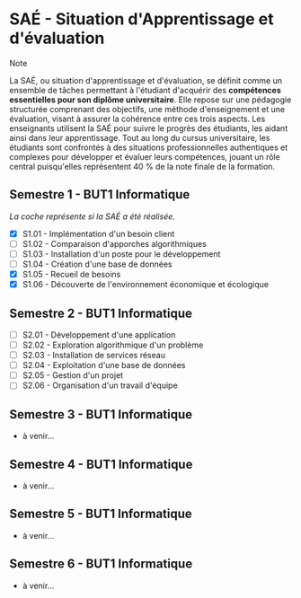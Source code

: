 # SAÉ - Situation d'Apprentissage et d'évaluation
> [!NOTE]
>La SAÉ, ou situation d'apprentissage et d'évaluation, se définit comme un ensemble de tâches permettant à l'étudiant d'acquérir des **compétences essentielles pour son diplôme universitaire**. Elle repose sur une pédagogie structurée comprenant des objectifs, une méthode d'enseignement et une évaluation, visant à assurer la cohérence entre ces trois aspects. Les enseignants utilisent la SAÉ pour suivre le progrès des étudiants, les aidant ainsi dans leur apprentissage. Tout au long du cursus universitaire, les étudiants sont confrontés à des situations professionnelles authentiques et complexes pour développer et évaluer leurs compétences, jouant un rôle central puisqu'elles représentent 40 % de la note finale de la formation.

## Semestre 1 - BUT1 Informatique
*La coche représente si la SAÉ a été réalisée.*
- [x] S1.01 - Implémentation d'un besoin client
- [ ] S1.02 - Comparaison d'apporches algorithmiques
- [ ] S1.03 - Installation d'un poste pour le développement
- [ ] S1.04 - Création d'une base de données
- [x] S1.05 - Recueil de besoins
- [x] S1.06 - Découverte de l'environnement économique et écologique

## Semestre 2 - BUT1 Informatique

- [ ] S2.01 - Développement d'une application
- [ ] S2.02 - Exploration algorithmique d'un problème
- [ ] S2.03 - Installation de services réseau
- [ ] S2.04 - Exploitation d'une base de données
- [ ] S2.05 - Gestion d'un projet
- [ ] S2.06 - Organisation d'un travail d'équipe

## Semestre 3 - BUT1 Informatique

- à venir...
  
## Semestre 4 - BUT1 Informatique

- à venir...
  
## Semestre 5 - BUT1 Informatique

- à venir...
  
## Semestre 6 - BUT1 Informatique

- à venir...
